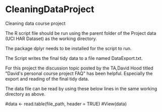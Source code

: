 # CleaningDataProject
Cleaning data course project

The R script file should be run using the parent folder of the Project data (UCI HAR Dataset) as the working directory.

The package dplyr needs to be installed for the script to run.

The Script writes the final tidy data to a file named DataExport.txt.

For this project the discussion topic posted by the TA,David Hood titled "David's personal course project FAQ" has been helpful. Especially the export and reading of the final tidy data. 

The data file can be read by using these below lines in the same working directory as above.

#data <- read.table(file_path, header = TRUE) 
#View(data)
